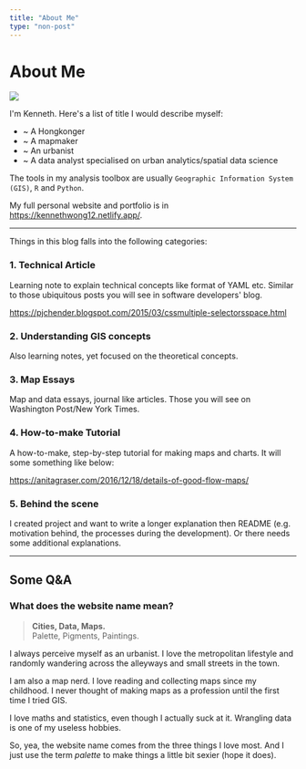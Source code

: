 ```yaml
---
title: "About Me"
type: "non-post"
---
```


# About Me

<!-- {{< figure src="/images/propic.jpg" height="240px" width="240px" class="propic">}} -->
<img src="/images/propic.jpg" zoom="30%" class="propic">

I'm Kenneth. Here's a list of title I would describe myself:

* ~ A Hongkonger
* ~ A mapmaker
* ~ An urbanist
* ~ A data analyst specialised on urban analytics/spatial data science

The tools in my analysis toolbox are usually `Geographic Information System (GIS)`, `R` and `Python`.

My full personal website and portfolio is in https://kennethwong12.netlify.app/.

---

Things in this blog falls into the following categories:

### 1. Technical Article

Learning note to explain technical concepts like format of YAML etc. Similar to those ubiquitous posts you will see in software developers' blog.

https://pjchender.blogspot.com/2015/03/cssmultiple-selectorsspace.html

### 2. Understanding GIS concepts

Also learning notes, yet focused on the theoretical concepts.

### 3. Map Essays

Map and data essays, journal like articles. Those you will see on Washington Post/New York Times.

### 4. How-to-make Tutorial

A how-to-make, step-by-step tutorial for making maps and charts. It will some something like below:

https://anitagraser.com/2016/12/18/details-of-good-flow-maps/

### 5. Behind the scene

I created project and want to write a longer explanation then README (e.g. motivation behind, the processes during the development). Or there needs some additional explanations.

---

## Some Q&A

### What does the website name mean?

> **Cities, Data, Maps.**  
> Palette, Pigments, Paintings.

I always perceive myself as an urbanist. I love the metropolitan lifestyle and randomly wandering across the alleyways and small streets in the town.

I am also a map nerd. I love reading and collecting maps since my childhood. I never thought of making maps as a profession until the first time I tried GIS.

I love maths and statistics, even though I actually suck at it. Wrangling data is one of my useless hobbies.

So, yea, the website name comes from the three things I love most. And I just use the term *palette* to make things a little bit sexier (hope it does).
